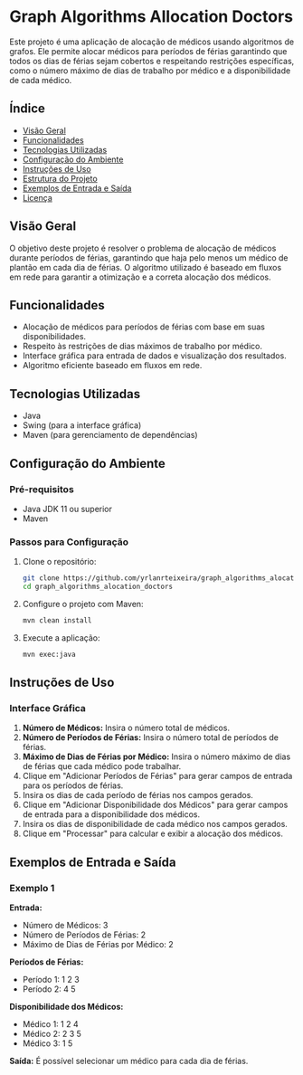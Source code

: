 # Graph Algorithms Allocation Doctors

Este projeto é uma aplicação de alocação de médicos usando algoritmos de grafos. Ele permite alocar médicos para períodos de férias garantindo que todos os dias de férias sejam cobertos e respeitando restrições específicas, como o número máximo de dias de trabalho por médico e a disponibilidade de cada médico.

## Índice

- [Visão Geral](#visão-geral)
- [Funcionalidades](#funcionalidades)
- [Tecnologias Utilizadas](#tecnologias-utilizadas)
- [Configuração do Ambiente](#configuração-do-ambiente)
- [Instruções de Uso](#instruções-de-uso)
- [Estrutura do Projeto](#estrutura-do-projeto)
- [Exemplos de Entrada e Saída](#exemplos-de-entrada-e-saída)
- [Licença](#licença)

## Visão Geral

O objetivo deste projeto é resolver o problema de alocação de médicos durante períodos de férias, garantindo que haja pelo menos um médico de plantão em cada dia de férias. O algoritmo utilizado é baseado em fluxos em rede para garantir a otimização e a correta alocação dos médicos.

## Funcionalidades

- Alocação de médicos para períodos de férias com base em suas disponibilidades.
- Respeito às restrições de dias máximos de trabalho por médico.
- Interface gráfica para entrada de dados e visualização dos resultados.
- Algoritmo eficiente baseado em fluxos em rede.

## Tecnologias Utilizadas

- Java
- Swing (para a interface gráfica)
- Maven (para gerenciamento de dependências)

## Configuração do Ambiente

### Pré-requisitos

- Java JDK 11 ou superior
- Maven

### Passos para Configuração

1. Clone o repositório:

   ```bash
   git clone https://github.com/yrlanrteixeira/graph_algorithms_alocation_doctors.git
   cd graph_algorithms_alocation_doctors


2. Configure o projeto com Maven:

   ```bash
   mvn clean install
   ```

3. Execute a aplicação:
  
   ```bash
   mvn exec:java
   ```

## Instruções de Uso

### Interface Gráfica

1. **Número de Médicos:** Insira o número total de médicos.
2. **Número de Períodos de Férias:** Insira o número total de períodos de férias.
3. **Máximo de Dias de Férias por Médico:** Insira o número máximo de dias de férias que cada médico pode trabalhar.
4. Clique em "Adicionar Períodos de Férias" para gerar campos de entrada para os períodos de férias.
5. Insira os dias de cada período de férias nos campos gerados.
6. Clique em "Adicionar Disponibilidade dos Médicos" para gerar campos de entrada para a disponibilidade dos médicos.
7. Insira os dias de disponibilidade de cada médico nos campos gerados.
8. Clique em "Processar" para calcular e exibir a alocação dos médicos.


## Exemplos de Entrada e Saída

### Exemplo 1

**Entrada:**
- Número de Médicos: 3
- Número de Períodos de Férias: 2
- Máximo de Dias de Férias por Médico: 2

**Períodos de Férias:**
- Período 1: 1 2 3
- Período 2: 4 5

**Disponibilidade dos Médicos:**
- Médico 1: 1 2 4
- Médico 2: 2 3 5
- Médico 3: 1 5

**Saída:**
É possível selecionar um médico para cada dia de férias.
